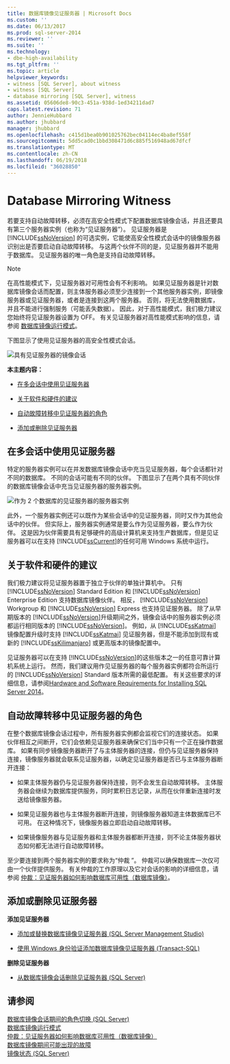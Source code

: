 ```yaml
---
title: 数据库镜像见证服务器 | Microsoft Docs
ms.custom: ''
ms.date: 06/13/2017
ms.prod: sql-server-2014
ms.reviewer: ''
ms.suite: ''
ms.technology:
- dbe-high-availability
ms.tgt_pltfrm: ''
ms.topic: article
helpviewer_keywords:
- witness [SQL Server], about witness
- witness [SQL Server]
- database mirroring [SQL Server], witness
ms.assetid: 05606de8-90c3-451a-938d-1ed34211dad7
caps.latest.revision: 71
author: JennieHubbard
ms.author: jhubbard
manager: jhubbard
ms.openlocfilehash: c415d1bea0b901025762bec04114ec4ba8ef558f
ms.sourcegitcommit: 5dd5cad0c1bbd308471d6c885f516948ad67dfcf
ms.translationtype: MT
ms.contentlocale: zh-CN
ms.lasthandoff: 06/19/2018
ms.locfileid: "36028850"
---
```

# <a name="database-mirroring-witness"></a>Database Mirroring Witness
  若要支持自动故障转移，必须在高安全性模式下配置数据库镜像会话，并且还要具有第三个服务器实例（也称为“见证服务器”）。 见证服务器是 [!INCLUDE[ssNoVersion](../../includes/ssnoversion-md.md)] 的可选实例，它能使高安全性模式会话中的镜像服务器识别出是否要启动自动故障转移。 与这两个伙伴不同的是，见证服务器并不能用于数据库。 见证服务器的唯一角色是支持自动故障转移。  
  
> [!NOTE]  
>  在高性能模式下，见证服务器对可用性会有不利影响。 如果见证服务器是针对数据库镜像会话而配置，则主体服务器必须至少连接到一个其他服务器实例，即镜像服务器或见证服务器，或者是连接到这两个服务器。 否则，将无法使用数据库，并且不能进行强制服务（可能丢失数据）。 因此，对于高性能模式，我们极力建议您始终将见证服务器设置为 OFF。 有关见证服务器对高性能模式影响的信息，请参阅 [数据库镜像运行模式](database-mirroring-operating-modes.md)。  
  
 下图显示了使用见证服务器的高安全性模式会话。  
  
 ![具有见证服务器的镜像会话](../media/dbm-3-way-session-intro.gif "具有见证服务器的镜像会话")  
  
 **本主题内容：**  
  
-   [在多会话中使用见证服务器](#InMultipleSessions)  
  
-   [关于软件和硬件的建议](#SwHwRecommendations)  
  
-   [自动故障转移中见证服务器的角色](#InAutoFo)  
  
-   [添加或删除见证服务器](#AddRemoveWitness)  
  
##  <a name="InMultipleSessions"></a> 在多会话中使用见证服务器  
 特定的服务器实例可以在并发数据库镜像会话中充当见证服务器，每个会话都针对不同的数据库。 不同的会话可能有不同的伙伴。 下图显示了在两个具有不同伙伴的数据库镜像会话中充当见证服务器的服务器实例。  
  
 ![作为 2 个数据库的见证服务器的服务器实例](../media/dbm-witness-in-2-sessions.gif "作为 2 个数据库的见证服务器的服务器实例")  
  
 此外，一个服务器实例还可以既作为某些会话中的见证服务器，同时又作为其他会话中的伙伴。 但实际上，服务器实例通常是要么作为见证服务器，要么作为伙伴。 这是因为伙伴需要具有足够硬件的高级计算机来支持生产数据库，但是见证服务器可以在支持 [!INCLUDE[ssCurrent](../../includes/sscurrent-md.md)]的任何可用 Windows 系统中运行。  
  
##  <a name="SwHwRecommendations"></a> 关于软件和硬件的建议  
 我们极力建议将见证服务器置于独立于伙伴的单独计算机中。 只有 [!INCLUDE[ssNoVersion](../../includes/ssnoversion-md.md)] Standard Edition 和 [!INCLUDE[ssNoVersion](../../includes/ssnoversion-md.md)] Enterprise Edition 支持数据库镜像伙伴。 相反， [!INCLUDE[ssNoVersion](../../includes/ssnoversion-md.md)] Workgroup 和 [!INCLUDE[ssNoVersion](../../includes/ssnoversion-md.md)] Express 也支持见证服务器。 除了从早期版本的 [!INCLUDE[ssNoVersion](../../includes/ssnoversion-md.md)]升级期间之外，镜像会话中的服务器实例必须都运行相同版本的 [!INCLUDE[ssNoVersion](../../includes/ssnoversion-md.md)]。 例如，从 [!INCLUDE[ssKatmai](../../includes/sskatmai-md.md)] 镜像配置升级时支持 [!INCLUDE[ssKatmai](../../includes/sskatmai-md.md)] 见证服务器，但是不能添加到现有或新的 [!INCLUDE[ssKilimanjaro](../../includes/sskilimanjaro-md.md)] 或更高版本的镜像配置中。  
  
 见证服务器可以在支持 [!INCLUDE[ssNoVersion](../../includes/ssnoversion-md.md)]的这些版本之一的任意可靠计算机系统上运行。 然而，我们建议用作见证服务器的每个服务器实例都符合所运行的 [!INCLUDE[ssNoVersion](../../includes/ssnoversion-md.md)] Standard 版本所需的最低配置。 有关这些要求的详细信息，请参阅[Hardware and Software Requirements for Installing SQL Server 2014](../../sql-server/install/hardware-and-software-requirements-for-installing-sql-server.md)。  
  
##  <a name="InAutoFo"></a> 自动故障转移中见证服务器的角色  
 在整个数据库镜像会话过程中，所有服务器实例都会监视它们的连接状态。 如果伙伴相互之间断开，它们会依赖见证服务器来确保它们当中只有一个正在操作数据库。 如果有同步镜像服务器断开了与主体服务器的连接，但仍与见证服务器保持连接，镜像服务器就会联系见证服务器，以确定见证服务器是否已与主体服务器断开连接：  
  
-   如果主体服务器仍与见证服务器保持连接，则不会发生自动故障转移。 主体服务器会继续为数据库提供服务，同时累积日志记录，从而在伙伴重新连接时发送给镜像服务器。  
  
-   如果见证服务器也与主体服务器断开连接，则镜像服务器知道主体数据库已不可用。 在这种情况下，镜像服务器立即启动自动故障转移。  
  
-   如果镜像服务器与见证服务器和主体服务器都断开连接，则不论主体服务器状态如何都无法进行自动故障转移。  
  
 至少要连接到两个服务器实例的要求称为“仲裁 ”。 仲裁可以确保数据库一次仅可由一个伙伴提供服务。 有关仲裁的工作原理以及它对会话的影响的详细信息，请参阅 [仲裁：见证服务器如何影响数据库可用性（数据库镜像）](quorum-how-a-witness-affects-database-availability-database-mirroring.md)。  
  
##  <a name="AddRemoveWitness"></a> 添加或删除见证服务器  
 **添加见证服务器**  
  
-   [添加或替换数据库镜像见证服务器 (SQL Server Management Studio)](../database-mirroring/add-or-replace-a-database-mirroring-witness-sql-server-management-studio.md)  
  
-   [使用 Windows 身份验证添加数据库镜像见证服务器 (Transact-SQL)](add-a-database-mirroring-witness-using-windows-authentication-transact-sql.md)  
  
 **删除见证服务器**  
  
-   [从数据库镜像会话删除见证服务器 (SQL Server)](remove-the-witness-from-a-database-mirroring-session-sql-server.md)  
  
## <a name="see-also"></a>请参阅  
 [数据库镜像会话期间的角色切换 (SQL Server)](role-switching-during-a-database-mirroring-session-sql-server.md)   
 [数据库镜像运行模式](database-mirroring-operating-modes.md)   
 [仲裁：见证服务器如何影响数据库可用性（数据库镜像）](quorum-how-a-witness-affects-database-availability-database-mirroring.md)   
 [数据库镜像期间可能出现的故障](possible-failures-during-database-mirroring.md)   
 [镜像状态 (SQL Server)](mirroring-states-sql-server.md)  
  
  